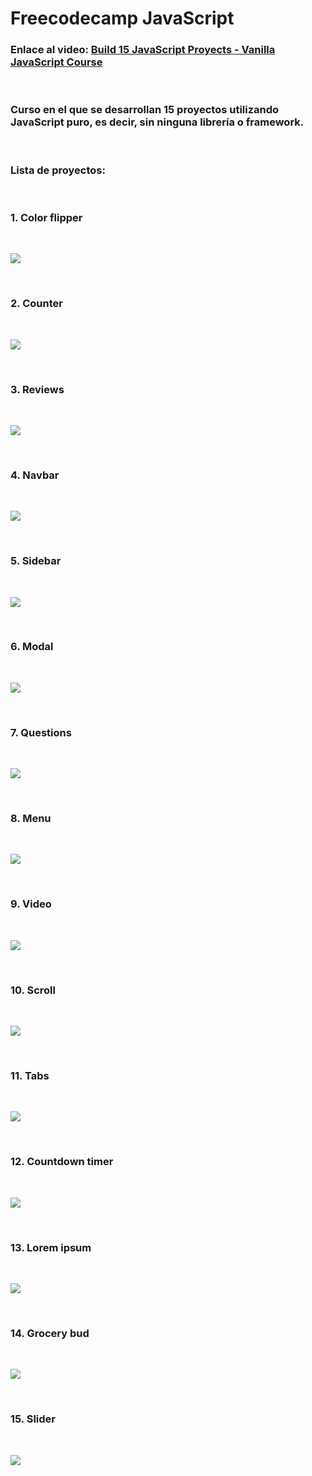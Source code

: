 # Freecodecamp JavaScript

### Enlace al video: [Build 15 JavaScript Proyects - Vanilla JavaScript Course](https://www.youtube.com/watch?v=3PHXvlpOkf4&t=25756s "Watch the video!")

<br>

### Curso en el que se desarrollan 15 proyectos utilizando JavaScript puro, es decir, sin ninguna librería o framework.

<br>

### Lista de proyectos:

<br>

### 1. Color flipper

<br>

![](color-flipper.png)

<br>

### 2. Counter

<br>

![](counter.png)

<br>

### 3. Reviews

<br>

![](reviews.png)

<br>

### 4. Navbar

<br>

![](navbar.png)

<br>

### 5. Sidebar

<br>

![](sidebar.png)

<br>

### 6. Modal

<br>

![](modal.png)

<br>

### 7. Questions

<br>

![](questions.png)

<br>

### 8. Menu

<br>

![](menu.png)

<br>

### 9. Video

<br>

![](video.png)

<br>

### 10. Scroll

<br>

![](scroll.png)

<br>

### 11. Tabs

<br>

![](tabs.png)

<br>

### 12. Countdown timer

<br>

![](countdown-timer.png)

<br>

### 13. Lorem ipsum

<br>

![](lorem-ipsum.png)

<br>

### 14. Grocery bud

<br>

![](grocery-bud.png)

<br>

### 15. Slider

<br>

![](slider.png)

